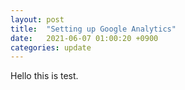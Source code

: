 ```yaml
---
layout: post
title:  "Setting up Google Analytics"
date:   2021-06-07 01:00:20 +0900
categories: update
---
```


Hello this is test.
